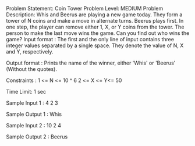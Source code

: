Problem Statement: Coin Tower
Problem Level: MEDIUM
Problem Description:
Whis and Beerus are playing a new game today. They form a tower of N coins  and make a move in alternate turns. Beerus plays first. In one step, the player can remove either 1,  X, or Y coins from the tower. The person to make the last move wins the game. Can you find out who wins the game?
Input format :
The first and the only line of input contains three integer values separated by a single space. They denote the value of N, X and Y, respectively.

Output format :
Prints the name of the winner, either 'Whis' or 'Beerus' (Without the quotes).

Constraints :
1 <= N <= 10 ^ 6
2 <= X <= Y<= 50

Time Limit: 1 sec

Sample Input 1 :
4 2 3

Sample Output 1 :
Whis

Sample Input 2 :
10 2 4

Sample Output 2 :
Beerus
